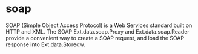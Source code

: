 # soap 

SOAP (Simple Object Access Protocol) is a Web Services standard built on HTTP and XML. The SOAP Ext.data.soap.Proxy and Ext.data.soap.Reader provide a convenient way to create a SOAP request, and load the SOAP response into Ext.data.Storeqw. 

